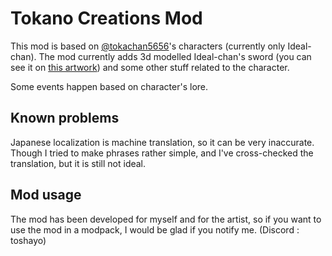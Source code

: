 # Tokano Creations Mod

This mod is based on [@tokachan5656](https://twitter.com/tokachan5656)'s
characters (currently only Ideal-chan). The mod currently adds
3d modelled Ideal-chan's sword (you can see it on
[this artwork](https://www.pixiv.net/en/artworks/97032053)) and some other stuff related to the character.

Some events happen based on character's lore.

## Known problems
Japanese localization is machine translation, so it can be very inaccurate. Though I tried to
make phrases rather simple, and I've cross-checked the translation, but it is still not ideal.

## Mod usage
The mod has been developed for myself and for the artist,
so if you want to use the mod in a modpack,
I would be glad if you notify me. (Discord : toshayo)
